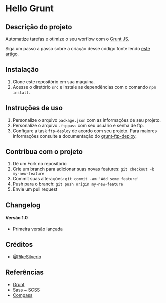 # Hello Grunt

## Descrição do projeto

Automatize tarefas e otimize o seu worflow com o [Grunt JS](http://gruntjs.com/).

Siga um passo a passo sobre a criação desse código fonte lendo [este artigo]().

## Instalação

1. Clone este repositório em sua máquina.
2. Acesse o diretório `src` e instale as dependências com o comando `npm install`.

## Instruções de uso

1. Personalize o arquivo `package.json` com as informações de seu projeto.
2. Personalize o arquivo `.ftppass` com seu usuário e senha de ftp.
3. Configure a task `ftp-deploy` de acordo com seu projeto. Para maiores informações consulte a documentação do [grunt-ftp-deploy](https://github.com/zonak/grunt-ftp-deploy).

## Contribua com o projeto

1. Dê um Fork no repositório
2. Crie um branch para adicionar suas novas features: `git checkout -b my-new-feature`
3. Commit suas alterações: `git commit -am 'Add some feature'`
4. Push para o branch: `git push origin my-new-feature`
5. Envie um pull request

## Changelog

#### Versão 1.0

* Primeira versão lançada

## Créditos

* [@RikeSilverio](http://www.twitter.com/RikeSilverio/)

## Referências

* [Grunt](http://gruntjs.com/)
* [Sass ~ SCSS](http://sass-lang.com/)
* [Compass](http://compass-style.org/)
